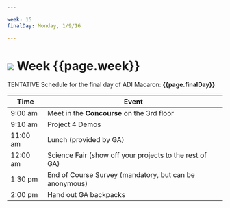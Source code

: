 ```yaml
---

week: 15
finalDay: Monday, 1/9/16

---
```


# ![](https://ga-dash.s3.amazonaws.com/production/assets/logo-9f88ae6c9c3871690e33280fcf557f33.png) Week {{page.week}}

TENTATIVE Schedule for the final day of ADI Macaron: **{{page.finalDay}}**

| Time | Event |
| --- | --- |
| 9:00 am | Meet in the **Concourse** on the 3rd floor |
| 9:10 am | Project 4 Demos |
| 11:00 am | Lunch (provided by GA) |
| 12:00 am | Science Fair (show off your projects to the rest of GA) |
| 1:30 pm | End of Course Survey (mandatory, but can be anonymous) |
| 2:00 pm | Hand out GA backpacks |
